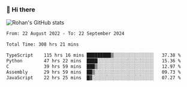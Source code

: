 ### 👋 Hi there 

<!--
**rohznmdev/rohznmdev** is a ✨ _special_ ✨ repository because its `README.md` (this file) appears on your GitHub profile.

Here are some ideas to get you started:

- 🔭 I’m currently working on ...
- 🌱 I’m currently learning Ruby and Ruby on Rails
- 👯 I’m looking to collaborate on ...
- 🤔 I’m looking for help with ...
- 💬 Ask me about ...
- 📫 How to reach me: ...
- 😄 Pronouns: ...
- ⚡ Fun fact: ...
-->
![Rohan's GitHub stats](https://github-readme-stats.vercel.app/api?username=rohznmdev&theme=dark&show_icons=true)

<!--START_SECTION:waka-->

```txt
From: 22 August 2022 - To: 22 September 2024

Total Time: 308 hrs 21 mins

TypeScript    115 hrs 16 mins █████████▒░░░░░░░░░░░░░░░   37.38 %
Python        47 hrs 22 mins  ████░░░░░░░░░░░░░░░░░░░░░   15.36 %
C             39 hrs 59 mins  ███▒░░░░░░░░░░░░░░░░░░░░░   12.97 %
Assembly      29 hrs 59 mins  ██▒░░░░░░░░░░░░░░░░░░░░░░   09.73 %
JavaScript    22 hrs 25 mins  █▓░░░░░░░░░░░░░░░░░░░░░░░   07.27 %
```

<!--END_SECTION:waka-->
